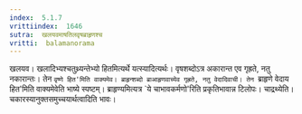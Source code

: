 ```yaml
---
index:  5.1.7
vrittiindex:  1646
sutra:  खलयवमाषतिलवृषब्राहृणश्च
vritti:  balamanorama 
---
```


खलयव। खलादिभ्यश्चतुथ्र्यन्तेभ्यो हितमित्यर्थे यत्स्यादित्यर्थः। वृषशब्दोऽत्र अकारान्त एव गृह्रते, नतु नकारान्तः। तेन `वृष्णे हित'मिति वाक्यमेव। ब्राहृन्शब्दो ब्राआहृणवाच्येव गृह्रते, नतु वेदादिवाची। तेन `ब्राहृणे वेदाय हित'मिति वाक्यमेवेति भाष्ये स्पष्टम्। ब्राहृण्यमित्यत्र `ये चाभावकर्मणो'रिति प्रकृतिभावान्न टिलोपः। चाद्रथ्येति। चकारस्यानुक्तसमुच्चयार्थत्वादिति भावः। 

